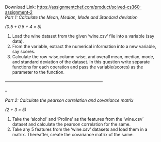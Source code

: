 Download Link: https://assignmentchef.com/product/solved-cs360-assignment-2
<br>
<em>Part 1: Calculate the Mean, Median, Mode and Standard deviation  </em>

<em>(0.5 + 0.5 + 4 = 5) </em>




<ol>

 <li>Load the wine dataset from the given ‘wine.csv’ file into a variable (say data).</li>

 <li>From the variable, extract the numerical information into a new variable, say scores.</li>

 <li>Calculate the row-wise,column-wise, and overall mean, median, mode, and standard deviation of the dataset. In this question write separate functions for each operation and pass the variable(scores) as the parameter to the function.</li>

</ol>




———————————————————————

–

<em>Part 2: Calculate the pearson correlation and covariance matrix </em>

<em>(2 + 3 = 5) </em>

<em> </em>

<ol>

 <li>Take the ‘alcohol’ and ‘Proline’ as the features from the ‘wine.csv’ dataset and calculate the pearson correlation for the same.</li>

 <li>Take any 5 features from the ‘wine.csv’ datasets and load them in a matrix. Thereafter, create the covariance matrix of the same.</li>

</ol>





